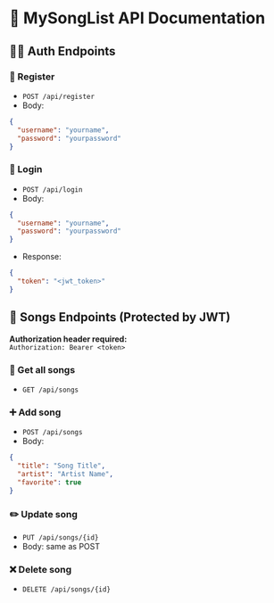 # 📑 MySongList API Documentation

## 🧑‍💻 Auth Endpoints

### 🔐 Register
- `POST /api/register`
- Body:
```json
{
  "username": "yourname",
  "password": "yourpassword"
}
```

### 🔐 Login
- `POST /api/login`
- Body:
```json
{
  "username": "yourname",
  "password": "yourpassword"
}
```
- Response:
```json
{
  "token": "<jwt_token>"
}
```

## 🎵 Songs Endpoints (Protected by JWT)

**Authorization header required:**  
`Authorization: Bearer <token>`

### 📄 Get all songs
- `GET /api/songs`

### ➕ Add song
- `POST /api/songs`
- Body:
```json
{
  "title": "Song Title",
  "artist": "Artist Name",
  "favorite": true
}
```

### ✏️ Update song
- `PUT /api/songs/{id}`
- Body: same as POST

### ❌ Delete song
- `DELETE /api/songs/{id}`
